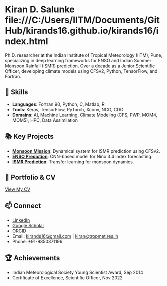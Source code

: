 # Kiran D. Salunke   file:///C:/Users/IITM/Documents/GitHub/kirands16.github.io/kirands16/index.html

Ph.D. researcher at the Indian Institute of Tropical Meteorology (IITM), Pune, specializing in deep learning frameworks for ENSO and Indian Summer Monsoon Rainfall (ISMR) prediction. Over a decade as a Junior Scientific Officer, developing climate models using CFSv2, Python, TensorFlow, and Fortran.

## 🔧 Skills
- **Languages**: Fortran 90, Python, C, Matlab, R
- **Tools**: Keras, TensorFlow, PyTorch, Xconv, NCO, CDO
- **Domains**: AI, Machine Learning, Climate Modeling (CFS, PWP, MOM4, MOM5), HPC, Data Assimilation

## 📚 Key Projects
- **[Monsoon Mission](https://github.com/kirands16/monsoon-mission)**: Dynamical system for ISMR prediction using CFSv2.
- **[ENSO Prediction](https://github.com/kirands16/enso-cnn)**: CNN-based model for Niño 3.4 index forecasting.
- **[ISMR Prediction](https://github.com/kirands16/ismr-transfer-learning)**: Transfer learning for monsoon dynamics.

## 📖 Portfolio & CV
[View My CV](https://kirands16.github.io)

## 📫 Connect
- [LinkedIn](https://linkedin.com/in/kirands16)
- [Google Scholar](https://scholar.google.com/citations?user=PDvkc18AAAAJ&hl=en)
- [ORCID](https://orcid.org/0000-0001-9750-3648)
- Email: [kirands16@gmail.com](mailto:kirands16@gmail.com) | [kiran@tropmet.res.in](mailto:kiran@tropmet.res.in)
- Phone: +91-9850371196

## 🏆 Achievements
- Indian Meteorological Society Young Scientist Award, Sep 2014
- Certificate of Excellence, Scientific Officer, Nov 2022
